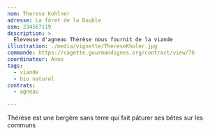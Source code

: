 ```yaml
---
nom: Therese Kohlner
adresse: La fôret de la Double
osm: 234567119
description: >
  Eleveuse d'agneau Thèrèse nous fournit de la viande
illustration: ./media/vignette/ThereseKholer.jpg
commande: https://cagette.gourmandignes.org/contract/view/76
coordinateur: Anne
tags:
  - viande
  - bio naturel
contrats: 
  - agneau

---
```


Thérèse est une bergère sans terre qui fait pâturer ses bêtes sur les communs
